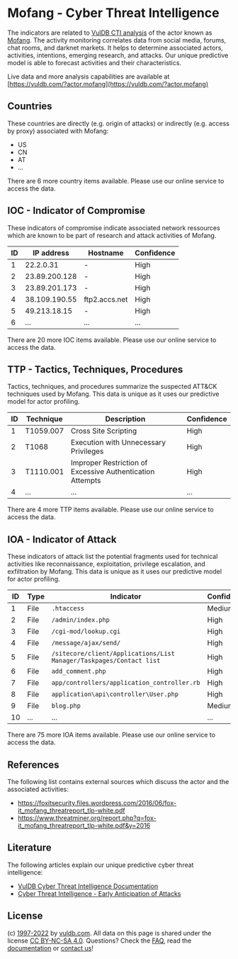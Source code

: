 # Mofang - Cyber Threat Intelligence

The indicators are related to [VulDB CTI analysis](https://vuldb.com/?kb.cti) of the actor known as [Mofang](https://vuldb.com/?actor.mofang). The activity monitoring correlates data from social media, forums, chat rooms, and darknet markets. It helps to determine associated actors, activities, intentions, emerging research, and attacks. Our unique predictive model is able to forecast activities and their characteristics.

Live data and more analysis capabilities are available at [https://vuldb.com/?actor.mofang](https://vuldb.com/?actor.mofang)

## Countries

These countries are directly (e.g. origin of attacks) or indirectly (e.g. access by proxy) associated with Mofang:

* US
* CN
* AT
* ...

There are 6 more country items available. Please use our online service to access the data.

## IOC - Indicator of Compromise

These indicators of compromise indicate associated network ressources which are known to be part of research and attack activities of Mofang.

ID | IP address | Hostname | Confidence
-- | ---------- | -------- | ----------
1 | 22.2.0.31 | - | High
2 | 23.89.200.128 | - | High
3 | 23.89.201.173 | - | High
4 | 38.109.190.55 | ftp2.accs.net | High
5 | 49.213.18.15 | - | High
6 | ... | ... | ...

There are 20 more IOC items available. Please use our online service to access the data.

## TTP - Tactics, Techniques, Procedures

Tactics, techniques, and procedures summarize the suspected ATT&CK techniques used by Mofang. This data is unique as it uses our predictive model for actor profiling.

ID | Technique | Description | Confidence
-- | --------- | ----------- | ----------
1 | T1059.007 | Cross Site Scripting | High
2 | T1068 | Execution with Unnecessary Privileges | High
3 | T1110.001 | Improper Restriction of Excessive Authentication Attempts | High
4 | ... | ... | ...

There are 4 more TTP items available. Please use our online service to access the data.

## IOA - Indicator of Attack

These indicators of attack list the potential fragments used for technical activities like reconnaissance, exploitation, privilege escalation, and exfiltration by Mofang. This data is unique as it uses our predictive model for actor profiling.

ID | Type | Indicator | Confidence
-- | ---- | --------- | ----------
1 | File | `.htaccess` | Medium
2 | File | `/admin/index.php` | High
3 | File | `/cgi-mod/lookup.cgi` | High
4 | File | `/message/ajax/send/` | High
5 | File | `/sitecore/client/Applications/List Manager/Taskpages/Contact list` | High
6 | File | `add_comment.php` | High
7 | File | `app/controllers/application_controller.rb` | High
8 | File | `application\api\controller\User.php` | High
9 | File | `blog.php` | Medium
10 | ... | ... | ...

There are 75 more IOA items available. Please use our online service to access the data.

## References

The following list contains external sources which discuss the actor and the associated activities:

* https://foxitsecurity.files.wordpress.com/2016/06/fox-it_mofang_threatreport_tlp-white.pdf
* https://www.threatminer.org/report.php?q=fox-it_mofang_threatreport_tlp-white.pdf&y=2016

## Literature

The following articles explain our unique predictive cyber threat intelligence:

* [VulDB Cyber Threat Intelligence Documentation](https://vuldb.com/?kb.cti)
* [Cyber Threat Intelligence - Early Anticipation of Attacks](https://www.scip.ch/en/?labs.20201022)

## License

(c) [1997-2022](https://vuldb.com/?kb.changelog) by [vuldb.com](https://vuldb.com/?kb.about). All data on this page is shared under the license [CC BY-NC-SA 4.0](https://creativecommons.org/licenses/by-nc-sa/4.0/). Questions? Check the [FAQ](https://vuldb.com/?kb.faq), read the [documentation](https://vuldb.com/?kb) or [contact us](https://vuldb.com/?contact)!
